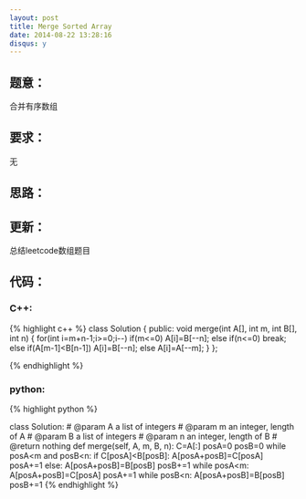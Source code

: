 ```yaml
---
layout: post
title: Merge Sorted Array
date: 2014-08-22 13:28:16
disqus: y
---
```


## 题意：
合并有序数组

## 要求：
无

## 思路：

## 更新：
总结leetcode数组题目

## 代码：

### C++:

{% highlight c++ %}
class Solution {
public:
    void merge(int A[], int m, int B[], int n) {
        for(int i=m+n-1;i>=0;i--)
            if(m<=0)
                A[i]=B[--n];
            else if(n<=0)
                break;
            else if(A[m-1]<B[n-1])
                A[i]=B[--n];
            else
                A[i]=A[--m];
    }
};


 {% endhighlight %}
### python:

{% highlight python %}

class Solution:
    # @param A  a list of integers
    # @param m  an integer, length of A
    # @param B  a list of integers
    # @param n  an integer, length of B
    # @return nothing
    def merge(self, A, m, B, n):
        C=A[:]
        posA=0
        posB=0
        while posA<m and posB<n:
            if C[posA]<B[posB]:
                A[posA+posB]=C[posA]
                posA+=1
            else:
                A[posA+posB]=B[posB]
                posB+=1
        while posA<m:
            A[posA+posB]=C[posA]
            posA+=1
        while posB<n:
            A[posA+posB]=B[posB]
            posB+=1
 {% endhighlight %}
